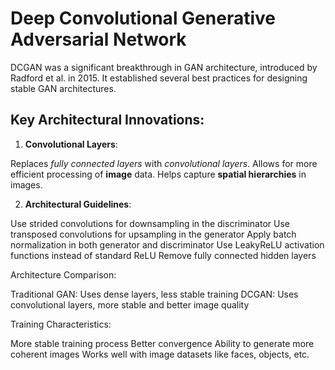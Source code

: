 # Deep Convolutional Generative Adversarial Network

DCGAN was a significant breakthrough in GAN architecture, introduced by Radford et al. in 2015. It established several best practices for designing stable GAN architectures.
## Key Architectural Innovations:

 1. **Convolutional Layers**:

Replaces *fully connected layers* with *convolutional layers*.
Allows for more efficient processing of **image** data.
Helps capture **spatial hierarchies** in images.

 2. **Architectural Guidelines**:

Use strided convolutions for downsampling in the discriminator
Use transposed convolutions for upsampling in the generator
Apply batch normalization in both generator and discriminator
Use LeakyReLU activation functions instead of standard ReLU
Remove fully connected hidden layers



Architecture Comparison:

Traditional GAN: Uses dense layers, less stable training
DCGAN: Uses convolutional layers, more stable and better image quality

Training Characteristics:

More stable training process
Better convergence
Ability to generate more coherent images
Works well with image datasets like faces, objects, etc.